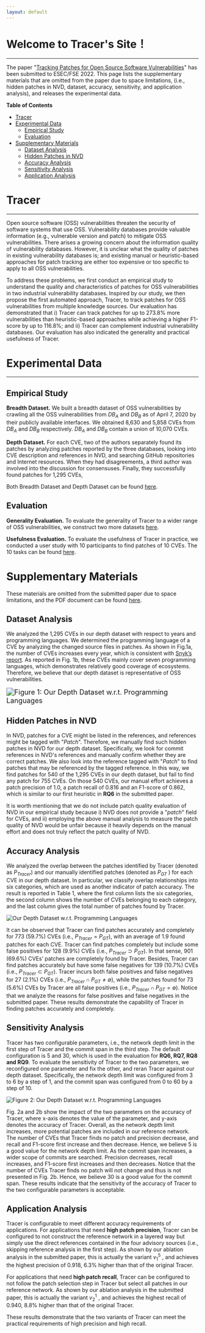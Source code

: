 ```yaml
---
layout: default
---
```


# Welcome to Tracer's Site！
----
The paper "[Tracking Patches for Open Source Software Vulnerabilities](https://github.com/patch-tracer/patch-tracer.github.io/blob/main/esecfse22-paper480.pdf)" has been submitted to ESEC/FSE 2022. This page lists the supplementary materials that are omitted from the paper due to space limitations, (i.e., hidden patches in NVD, dataset, accuracy, sensitivity, and application analysis), and releases the experimental data.

**Table of Contents**
- [Tracer](#tracer)
- [Experimental Data](#experimental-data)
  + [Empirical Study](#empirical-study)
  + [Evaluation](#evaluation)
- [Supplementary Materials](#supplementary-materials)
   + [Dataset Analysis](#dataset-analysis)
   + [Hidden Patches in NVD](#hidden-patches-in-nvd)
   + [Accuracy Analysis](#accuracy-analysis)
   + [Sensitivity Analysis](#sensitivity-analysis)
   + [Application Analysis](#application-analysis)

# Tracer
---
Open source software (OSS) vulnerabilities threaten the security of software systems that use OSS. Vulnerability databases provide valuable information (e.g., vulnerable version and patch) to mitigate OSS vulnerabilities. There arises a growing concern about the information quality of vulnerability databases. However, it is unclear what the quality of patches in existing vulnerability databases is; and existing manual or heuristic-based approaches for patch tracking are either too expensive or too specific to apply to all OSS vulnerabilities.

To address these problems, we first conduct an empirical study to understand the quality and characteristics of patches for OSS vulnerabilities in two industrial vulnerability databases. Inspired by our study, we then propose the first automated approach, Tracer, to track patches for OSS vulnerabilities from multiple knowledge sources. Our evaluation has demonstrated that i) Tracer can track patches for up to 273.8% more vulnerabilities than heuristic-based approaches while achieving a higher F1-score by up to 116.8%; and ii) Tracer can complement industrial vulnerability databases. Our evaluation has also indicated the generality and practical usefulness of Tracer.



# Experimental Data
---
## Empirical Study
**Breadth Dataset.** We built a breadth dataset of OSS vulnerabilities by crawling all the OSS vulnerabilities from $DB_A$ and $DB_B$ as of April 7, 2020 by their publicly available interfaces. We obtained 8,630 and 5,858 CVEs from $DB_A$ and $DB_B$ respectively. $DB_A$ and $DB_B$ contain a union of 10,070 CVEs.

**Depth Dataset.** For each CVE, two of the authors separately found its patches by analyzing patches reported by the three databases, looking into CVE description and references in NVD, and searching GitHub repositories and Internet resources. When they had disagreements, a third author was involved into the discussion for consensuses. Finally, they successfully found patches for 1,295 CVEs,

Both Breadth Dataset and Depth Dataset can be found [here](https://github.com/patch-tracer/patch-tracer.github.io/tree/main/Experimental%20Data/Empirical%20Study). 

## Evaluation
**Generality Evaluation.** To evaluate the generality of Tracer to a wider range of OSS vulnerabilities, we construct two more datasets [here](https://github.com/patch-tracer/patch-tracer.github.io/tree/main/Experimental%20Data/Evaluation/Generality%20Evaluation%20datasets). 

**Usefulness Evaluation.** To evaluate the usefulness of Tracer in practice, we conducted a user study with 10 participants to find patches of 10 CVEs. The 10 tasks can be found [here](https://github.com/patch-tracer/patch-tracer.github.io/tree/main/Experimental%20Data/Evaluation/Usefulness%20Evaluation%20tasks). 



# Supplementary Materials

These materials are omitted from the submitted paper due to space limitations, and the PDF document can be found [here](https://github.com/patch-tracer/patch-tracer.github.io/blob/main/icse2022-paper1454-supplementary_material.pdf).



## Dataset Analysis

We analyzed the 1,295 CVEs in our depth dataset with respect to years and programming languages. We determined the programming language of a CVE by analyzing the changed source files in patches. As shown in Fig.1a, the number of CVEs increases every year, which is consistent with [Snyk’s report](https://snyk.io/wp-content/uploads/sooss_report_v2.pdf). As reported in Fig. 1b, these CVEs mainly cover seven programming languages, which demonstrates relatively good coverage of ecosystems. Therefore, we believe that our depth dataset is representative of OSS vulnerabilities.

<img src="./images/dataset analysis.png" alt="Figure 1: Our Depth Dataset w.r.t. Programming Languages" style="zoom:130%;" />


## Hidden Patches in NVD

In NVD, patches for a CVE might be listed in the references, and references might be tagged with "*Patch*". Therefore, we manually find such hidden patches in NVD for our depth dataset. Specifically, we look for commit references in NVD's references and manually confirm whether they are correct patches. We also look into the reference tagged with "*Patch*" to find patches that may be referenced by the tagged reference. In this way, we find patches for 540 of the 1,295 CVEs in our depth dataset, but fail to find any patch for 755 CVEs. On those 540 CVEs, our manual effort achieves a patch precision of 1.0, a patch recall of 0.816 and an F1-score of 0.862, which is similar to our first heuristic in **RQ6** in the submitted paper.

It is worth mentioning that we do not include patch quality evaluation of NVD in our empirical study because i) NVD does not provide a "*patch*" field for CVEs, and ii) employing the above manual analysis to measure the patch quality of NVD would be unfair because it heavily depends on the manual effort and does not truly reflect the patch quality of NVD.


## Accuracy Analysis

We analyzed the overlap between the patches identified by Tracer (denoted as $P_{Tracer}$) and our manually identified patches (denoted as $P_{GT}$ ) for each CVE in our depth dataset. In particular, we classify overlap relationships into six categories, which are used as another indicator of patch accuracy. The result is reported in Table 1, where the first column lists the six categories, the second column shows the number of CVEs belonging to each category, and the last column gives the total number of patches found by Tracer. 

<img src="./images/accuracy analysis.png" alt="Our Depth Dataset w.r.t. Programming Languages" style="zoom:100%;" />

It can be observed that Tracer can find patches accurately and completely for 773 (59.7%) CVEs (i.e., $P_{Tracer} = P_{GT}$), with an average of 1.9 found patches for each CVE. Tracer can find patches completely but include some false positives for 128 (9.9%) CVEs (i.e., $P_{Tracer} ⊃ P_{GT}$). In that sense, 901 (69.6%) CVEs’ patches are completely found by Tracer. Besides, Tracer can find patches accurately but have some false negatives for 139 (10.7%) CVEs (i.e., $P_{Tracer} ⊂ P_{GT}$). Tracer incurs both false positives and false negatives for 27 (2.1%) CVEs (i.e., $P_{Tracer} ∩ P_{GT} \not= ∅$), while the patches found for 73 (5.6%) CVEs by Tracer are all false positives (i.e., $P_{Tracer} ∩ P_{GT} = ∅$). Notice that we analyze the reasons for false positives and false negatives in the submitted paper. These results demonstrate the capability of Tracer in finding patches accurately and completely.

## Sensitivity Analysis

Tracer has two configurable parameters, i.e., the network depth limit in the first step of Tracer and the commit span in the third step. The default configuration is 5 and 30, which is used in the evaluation for **RQ6, RQ7, RQ8 and RQ9**. To evaluate the sensitivity of Tracer to the two parameters, we reconfigured one parameter and fix the other, and reran Tracer against our depth dataset. Specifically, the network depth limit was configured from 3 to 6 by a step of 1, and the commit span was configured from 0 to 60 by a step of 10. 

<img src="./images/sensitivity analysis.png" alt="Figure 2: Our Depth Dataset w.r.t. Programming Languages" style="zoom:100%;" />

Fig. 2a and 2b show the impact of the two parameters on the accuracy of Tracer, where x-axis denotes the value of the parameter, and y-axis denotes the accuracy of Tracer. Overall, as the network depth limit increases, more potential patches are included in our reference network. The number of CVEs that Tracer finds no patch and precision decrease, and recall and F1-score first increase and then decrease. Hence, we believe 5 is a good value for the network depth limit. As the commit span increases, a wider scope of commits are searched. Precision decreases, recall increases, and F1-score first increases and then decreases. Notice that the number of CVEs Tracer finds no patch will not change and thus is not presented in Fig. 2b. Hence, we believe 30 is a good value for the commit span. These results indicate that the sensitivity of the accuracy of Tracer to the two configurable parameters is acceptable.

## Application Analysis

Tracer is configurable to meet different accuracy requirements of applications. For applications that need **high patch precision**, Tracer can be configured to not construct the reference network in a layered way but simply use the direct references contained in the four advisory sources (i.e., skipping reference analysis in the first step). As shown by our ablation analysis in the submitted paper, this is actually the variant $v^5_1$ , and achieves the highest precision of 0.918, 6.3% higher than that of the original Tracer.

For applications that need **high patch recall**, Tracer can be configured to not follow the patch selection step in Tracer but select all patches in our reference network. As shown by our ablation analysis in the submitted paper, this is actually the variant $v^1_2$ , and achieves the highest recall of 0.940, 8.8% higher than that of the original Tracer. 

These results demonstrate that the two variants of Tracer can meet the practical requirements of high precision and high recall.







<!-- ### Jekyll Themes   -->

<!-- Your Pages site will use the layout and styles from the Jekyll theme you have selected in your [repository settings](https://github.com/TracerTool/TracerTool.github.io/settings/pages). The name of this theme is saved in the Jekyll `_config.yml` configuration file.   -->

<!-- ### Support or Contact   -->

<!-- Having trouble with Pages? Check out our [documentation](https://docs.github.com/categories/github-pages-basics/) or [contact support](https://support.github.com/contact) and we’ll help you sort it out.   -->

